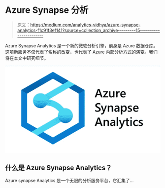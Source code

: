 # Azure Synapse 分析

> 原文：<https://medium.com/analytics-vidhya/azure-synapse-analytics-f1c91f3ef141?source=collection_archive---------15----------------------->

Azure Synapse Analytics 是一个新的微软分析引擎，前身是 Azure 数据仓库。这项新服务不仅代表了名称的改变，也代表了 Azure 内部分析方式的演变。我们将在本文中研究细节。

![](img/eb3b84b847c7a7bc9e76ebcae0d00ad1.png)

## 什么是 Azure Synapse Analytics？

Azure synapse Analytics 是一个无限的分析服务平台，它汇集了…